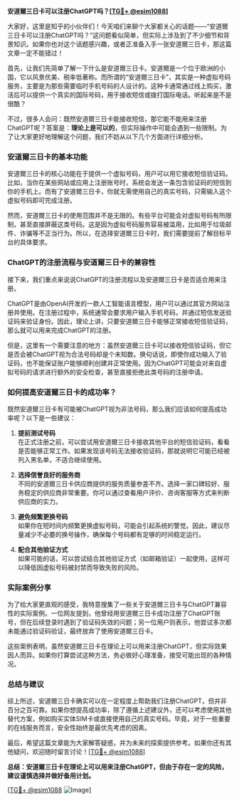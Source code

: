 **安道爾三日卡可以注册ChatGPT吗？[[TG💪+ @esim1088](https://t.me/s/esim1088)]**

大家好，这里是知乎的小伙伴们！今天咱们来聊个大家都关心的话题——“安道爾三日卡可以注册ChatGPT吗？”这问题看似简单，但实际上涉及到了不少细节和背景知识。如果你也对这个话题感兴趣，或者正准备入手一张安道爾三日卡，那这篇文章一定不能错过！

首先，让我们先简单了解一下什么是安道爾三日卡。安道爾是一个位于欧洲的小国，它以风景优美、税率低著称。而所谓的“安道爾三日卡”，其实是一种虚拟号码服务，主要是为那些需要临时手机号码的人设计的。这种卡通常通过线上购买，激活后可以提供一个真实的国际号码，用于接收短信或拨打国际电话。听起来是不是很酷？

不过，很多人会问：既然安道爾三日卡能接收短信，那它能不能用来注册ChatGPT呢？答案是：**理论上是可以的**，但实际操作中可能会遇到一些限制。为了让大家更好地理解这个问题，我们不妨从以下几个方面进行详细分析。

### 安道爾三日卡的基本功能

安道爾三日卡的核心功能在于提供一个虚拟号码，用户可以用它接收短信验证码。比如，当你在某些网站或应用上注册账号时，系统会发送一条包含验证码的短信到你的手机上。而有了安道爾三日卡，你就无需使用自己的真实号码，只需输入这个虚拟号码即可完成注册。

然而，安道爾三日卡的使用范围并不是无限的。有些平台可能会对虚拟号码有所限制，甚至直接屏蔽这类号码。这是因为虚拟号码服务容易被滥用，比如用于垃圾邮件、诈骗等不正当行为。所以，在选择安道爾三日卡时，我们需要提前了解目标平台的具体要求。

### ChatGPT的注册流程与安道爾三日卡的兼容性

接下来，我们重点来说说ChatGPT的注册流程以及安道爾三日卡是否适合用来注册。

ChatGPT是由OpenAI开发的一款人工智能语言模型，用户可以通过其官方网站注册并使用。在注册过程中，系统通常会要求用户输入手机号码，并通过短信发送验证码来验证身份。因此，理论上讲，只要安道爾三日卡能够正常接收短信验证码，那么就可以用来完成ChatGPT的注册。

但是，这里有一个需要注意的地方：虽然安道爾三日卡可以接收短信验证码，但它是否会被ChatGPT视为合法号码却是个未知数。换句话说，即使你成功输入了验证码，也不能保证账户能够顺利创建并正常使用。因为ChatGPT可能会对来自虚拟号码的请求进行额外的安全检查，甚至直接拒绝此类号码的注册申请。

### 如何提高安道爾三日卡的成功率？

既然安道爾三日卡有可能被ChatGPT视为非法号码，那么我们应该如何提高成功率呢？以下是一些建议：

1. **提前测试号码**  
   在正式注册之前，可以尝试用安道爾三日卡接收其他平台的短信验证码，看看是否能够正常工作。如果发现该号码无法接收验证码，那就说明它可能已经被列入黑名单，不适合继续使用。

2. **选择信誉良好的服务商**  
   不同的安道爾三日卡供应商提供的服务质量参差不齐。选择一家口碑较好、服务稳定的供应商非常重要。你可以通过查看用户评价、咨询客服等方式来判断供应商的实力。

3. **避免频繁更换号码**  
   如果你在短时间内频繁更换虚拟号码，可能会引起系统的警觉。因此，建议尽量减少不必要的换号操作，确保每个号码都有足够的时间稳定运行。

4. **配合其他验证方式**  
   如果可能的话，可以尝试结合其他验证方式（如邮箱验证）一起使用，这样可以降低因虚拟号码被封禁而导致失败的风险。

### 实际案例分享

为了给大家更直观的感受，我特意搜集了一些关于安道爾三日卡与ChatGPT兼容性的实际案例。一位网友提到，他曾经用安道爾三日卡成功注册了ChatGPT账号，但在后续登录时遇到了验证码失效的问题；另一位用户则表示，他尝试多次都未能通过验证码验证，最终放弃了使用安道爾三日卡。

这些案例表明，虽然安道爾三日卡在理论上可以用来注册ChatGPT，但实际效果因人而异。如果你打算尝试这种方法，务必做好心理准备，接受可能出现的各种情况。

### 总结与建议

综上所述，安道爾三日卡确实可以在一定程度上帮助我们注册ChatGPT，但并非百分之百可靠。如果你想提高成功率，除了遵循上述建议外，还可以考虑使用其他替代方案，例如购买实体SIM卡或直接使用自己的真实号码。毕竟，对于一些重要的在线服务而言，安全性始终是最优先考虑的因素。

最后，希望这篇文章能为大家解答疑惑，并为未来的探索提供参考。如果你还有其他疑问，欢迎随时留言讨论！[[TG💪+ @esim1088](https://t.me/s/esim1088)]  

**总结：安道爾三日卡在理论上可以用来注册ChatGPT，但由于存在一定的风险，建议谨慎选择并做好备用计划。**

[[TG💪+ @esim1088](https://t.me/s/esim1088) ![Image](https://i.postimg.cc/4NQfJmqS/Snipaste-2025-05-13-00-14-12.png)]
